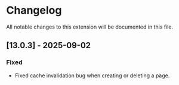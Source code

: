 # Changelog
All notable changes to this extension will be documented in this file.

## [13.0.3] - 2025-09-02

### Fixed
- Fixed cache invalidation bug when creating or deleting a page.